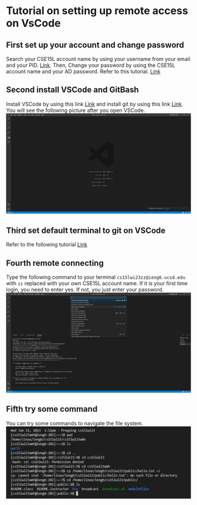 # Tutorial on setting up remote access on VsCode
## First set up your account and change password
Search your CSE15L account name by using your username from your email and your PID. [Link](https://sdacs.ucsd.edu/~icc/index.php).
Then, Change your password by using the CSE15L account name and your AD password. Refer to this tutorial. [Link](https://docs.google.com/document/d/1hs7CyQeh-MdUfM9uv99i8tqfneos6Y8bDU0uhn1wqho/edit)

## Second install VSCode and GitBash
Install VSCode by using this link [Link](https://code.visualstudio.com/) and install git by using this link [Link](https://git-scm.com/downloads). You will see the following picture after you open VSCode.
![Image](vscode.png)


## Third set default terminal to git on VSCode
Refer to the following tutorial [Link](https://stackoverflow.com/questions/42606837/how-do-i-use-bash-on-windows-from-the-visual-studio-code-integrated-terminal/50527994#50527994)

## Fourth remote connecting
Type the following command to your terminal `cs15lwi23zz@ieng6.ucsd.edu` with `zz` replaced with your own CSE15L account name. If it is your first time login, you need to enter yes. If not, you just enter your password.
![Image](login.png)

## Fifth try some command
You can try some commands to navigate the file system.
![Image](command.png)
